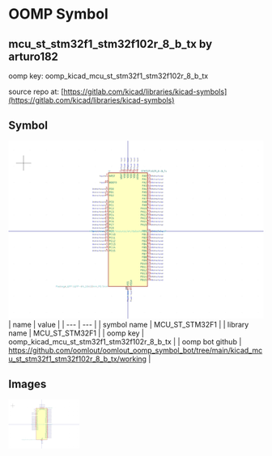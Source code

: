 # OOMP Symbol  
## mcu_st_stm32f1_stm32f102r_8_b_tx  by arturo182  
  
oomp key: oomp_kicad_mcu_st_stm32f1_stm32f102r_8_b_tx  
  
source repo at: [https://gitlab.com/kicad/libraries/kicad-symbols](https://gitlab.com/kicad/libraries/kicad-symbols)  
## Symbol  
  
[![working.png](working_600.png)](working.png)  
| name | value | 
| --- | --- | 
| symbol name | MCU_ST_STM32F1 | 
| library name | MCU_ST_STM32F1 | 
| oomp key | oomp_kicad_mcu_st_stm32f1_stm32f102r_8_b_tx | 
| oomp bot github | https://github.com/oomlout/oomlout_oomp_symbol_bot/tree/main/kicad_mcu_st_stm32f1_stm32f102r_8_b_tx/working | 
## Images  
  
[![working.png](working_140.png)](working.png)  
